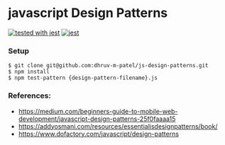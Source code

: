 # javascript Design Patterns

[![tested with jest](https://img.shields.io/badge/tested_with-jest-99424f.svg)](https://github.com/facebook/jest) [![jest](https://jestjs.io/img/jest-badge.svg)](https://github.com/facebook/jest)


### Setup

```
$ git clone git@github.com:dhruv-m-patel/js-design-patterns.git
$ npm install
$ npm test-pattern {design-pattern-filename}.js
```

### References: 

- https://medium.com/beginners-guide-to-mobile-web-development/javascript-design-patterns-25f0faaaa15
- https://addyosmani.com/resources/essentialjsdesignpatterns/book/
- https://www.dofactory.com/javascript/design-patterns
